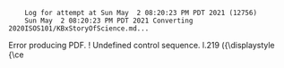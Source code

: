         Log for attempt at Sun May  2 08:20:23 PM PDT 2021 (12756)
        Sun May  2 08:20:23 PM PDT 2021 Converting 2020ISOS101/KBxStoryOfScience.md...
Error producing PDF.
! Undefined control sequence.
l.219   \({\displaystyle {\ce

